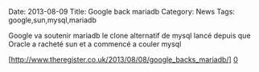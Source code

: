 Date: 2013-08-09
Title: Google back mariadb
Category: News
Tags: google,sun,mysql,mariadb


[0]: http://www.theregister.co.uk/2013/08/08/google_backs_mariadb/

Google va soutenir mariadb le clone alternatif de mysql lancé depuis que Oracle a racheté sun et a commencé a couler mysql

[http://www.theregister.co.uk/2013/08/08/google_backs_mariadb/] [0] 



